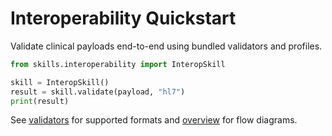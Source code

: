 # Interoperability Quickstart

Validate clinical payloads end-to-end using bundled validators and profiles.

```python
from skills.interoperability import InteropSkill

skill = InteropSkill()
result = skill.validate(payload, "hl7")
print(result)
```

See [validators](../../validators/) for supported formats and
[overview](./overview.md) for flow diagrams.